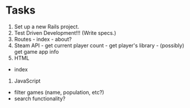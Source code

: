 # Tasks

1. Set up a new Rails project.
1. Test Driven Development!!! (Write specs.)
  1. Routes
    - index
    - about?
  1. Steam API
    - get current player count
    - get player's library
    - (possibly) get game app info
1. HTML
  - index
1. JavaScript
  - filter games (name, population, etc?)
  - search functionality?

